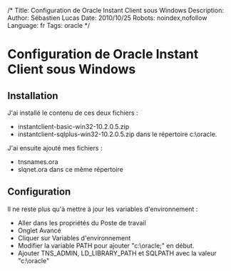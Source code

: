 /*
Title: Configuration de Oracle Instant Client sous Windows
Description: 
Author: Sébastien Lucas
Date: 2010/10/25
Robots: noindex,nofollow
Language: fr
Tags: oracle
*/
# Configuration de Oracle Instant Client sous Windows

## Installation
J'ai installé le contenu de ces deux fichiers :
*	instantclient-basic-win32-10.2.0.5.zip
*	instantclient-sqlplus-win32-10.2.0.5.zip
dans le répertoire c:\oracle.

J'ai ensuite ajouté mes fichiers : 
*	tnsnames.ora
*	slqnet.ora
dans ce même répertoire
## Configuration

Il ne reste plus qu'à mettre à jour les variables d'environnement :
*	Aller dans les propriétés du Poste de travail
*	Onglet Avancé
*	Cliquer sur Variables d'environnement
*	Modifier la variable PATH pour ajouter "c:\oracle;" en début.
*	Ajouter TNS_ADMIN, LD_LIBRARY_PATH et SQLPATH avec la valeur "c:\oracle"





